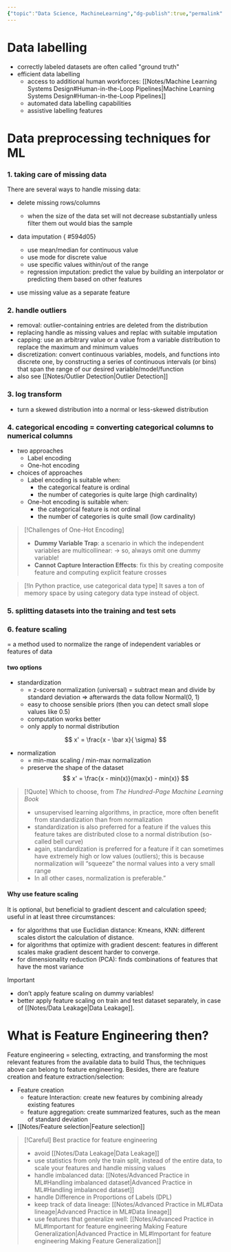 ```yaml
---
{"topic":"Data Science, MachineLearning","dg-publish":true,"permalink":"/Notes/Data preprocessing/","dgPassFrontmatter":true,"noteIcon":""}
---
```



# Data labelling
- correctly labeled datasets are often called "ground truth"
- efficient data labelling
	- access to additional human workforces: [[Notes/Machine Learning Systems Design#Human-in-the-Loop Pipelines\|Machine Learning Systems Design#Human-in-the-Loop Pipelines]]
	- automated data labelling capabilities
	- assistive labelling features
# Data preprocessing techniques for ML

### 1. taking care of **missing data**
There are several ways to handle missing data:
- delete missing rows/columns 
	- when the size of the data set will not decrease substantially unless filter them out would bias the sample
- data imputation
{ #594d05}

	- use mean/median for continuous value
	- use mode for discrete value
	- use specific values within/out of the range
	- regression imputation: predict the value by building an interpolator or predicting them based on other features
- use missing value as a separate feature

### 2. handle outliers 
- removal: outlier-containing entries are deleted from the distribution
- replacing  handle as missing values and replac with suitable imputation
- capping: use an arbitrary value or a value from a variable distribution to replace the maximum and minimum values
- discretization:  convert continuous variables, models, and functions into discrete one, by constructing a series of continuous intervals (or bins) that span the range of our desired variable/model/function
- also see [[Notes/Outlier Detection\|Outlier Detection]]

### 3. log transform
- turn a skewed distribution into a normal or less-skewed distribution

### 4. **categorical encoding** = converting categorical columns to numerical columns 

- two approaches
	- Label encoding
	- One-hot encoding
- choices of approaches
	- Label encoding is suitable when:
		- the categorical feature is ordinal
		- the number of categories is quite large (high cardinality)
	- One-hot encoding is suitable when:
		- the categorical feature is not ordinal 
		- the number of categories is quite small (low cardinality)
 	
> [!Challenges of One-Hot Encoding]
> - **Dummy Variable Trap**: a scenario in which the independent variables are multicollinear:  -> so, always omit one dummy variable!
> - **Cannot Capture Interaction Effects**: fix this by creating composite feature and computing explicit feature crosses

> [!In Python practice, use categorical data type] 
> It saves a ton of memory space by using category data type instead of object.
### 5. splitting datasets into the training and test sets

### 6. **feature scaling**
= a method used to normalize the range of independent variables or features of data
#### two options
- standardization 
	- = z-score normalization (universal) = subtract mean and divide by standard deviation => afterwards the data follow Normal(0, 1)
	- easy to choose sensible priors (then you can detect small slope values like 0.5)
	- computation works better
	- only apply to normal distribution

$$
x' = \frac{x - \bar x}{ \sigma}
$$
- normalization 
	- = min-max scaling / min-max normalization
	- preserve the shape of the dataset
$$
x' = \frac{x - min(x)}{max(x) - min(x)}
$$
>[!Quote] Which to choose, from *The Hundred-Page Machine Learning Book*
>- unsupervised learning algorithms, in practice, more often benefit from standardization than from normalization
>- standardization is also preferred for a feature if the values this feature takes are distributed close to a normal distribution (so-called bell curve)
>- again, standardization is preferred for a feature if it can sometimes have extremely high or low values (outliers); this is because normalization will “squeeze” the normal values into a very small range
>- In all other cases, normalization is preferable.”

#### Why use feature scaling
It is optional, but beneficial to gradient descent and calculation speed; useful in at least three circumstances:
- for algorithms that use Euclidian distance: Kmeans, KNN: different scales distort the calculation of distance.
- for algorithms that optimize with gradient descent: features in different scales make gradient descent harder to converge.
- for dimensionality reduction (PCA): finds combinations of features that have the most variance
>[!Important]
>- don’t apply feature scaling on dummy variables!
>- better apply feature scaling on train and test dataset separately, in case of [[Notes/Data Leakage\|Data Leakage]].


# What is Feature Engineering then?
Feature engineering = selecting, extracting, and transforming the most relevant features from the available data to build 
Thus, the techniques above can belong to feature engineering. Besides, there are feature creation and feature extraction/selection:
- Feature creation
	- feature Interaction: create new features by combining already existing features
	- feature aggregation: create summarized features, such as the mean of standard deviation
- [[Notes/Feature selection\|Feature selection]]

>[!Careful] Best practice for feature engineering
> - avoid [[Notes/Data Leakage\|Data Leakage]]
> - use statistics from only the train split, instead of the entire data, to scale your features and handle missing values
> - handle imbalanced data: [[Notes/Advanced Practice in ML#Handling imbalanced dataset\|Advanced Practice in ML#Handling imbalanced dataset]]
> - handle Difference in Proportions of Labels (DPL)
> - keep track of data lineage: [[Notes/Advanced Practice in ML#Data lineage\|Advanced Practice in ML#Data lineage]]
> - use features that generalize well: [[Notes/Advanced Practice in ML#Important for feature engineering Making Feature Generalization\|Advanced Practice in ML#Important for feature engineering Making Feature Generalization]]


